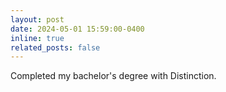```yaml
---
layout: post
date: 2024-05-01 15:59:00-0400
inline: true
related_posts: false
---
```


Completed my bachelor's degree with Distinction.


